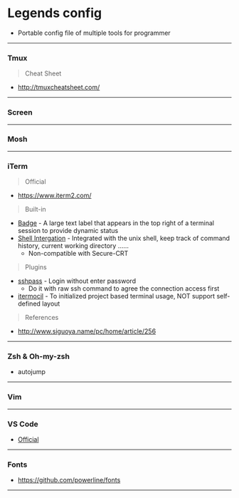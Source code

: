 # Legends config

* Portable config file of multiple tools for programmer

---

### Tmux

> Cheat Sheet
* http://tmuxcheatsheet.com/

---

### Screen

---

### Mosh

---

### iTerm

> Official
* https://www.iterm2.com/

> Built-in
* [Badge](https://www.iterm2.com/documentation-badges.html) - A large text label that appears in the top right of a terminal session to provide dynamic status
* [Shell Intergation](https://www.iterm2.com/documentation-shell-integration.html) - Integrated with the unix shell, keep track of command history, current working directory ……
  * Non-compatible with Secure-CRT

> Plugins
* [sshpass]() - Login without enter password
  * Do it with raw ssh command to agree the connection access first
* [itermocil](https://github.com/TomAnthony/itermocil) - To initialized project based terminal usage, NOT support self-defined layout

> References
* http://www.siguoya.name/pc/home/article/256

---

### Zsh & Oh-my-zsh

* autojump

---

### Vim

---

### VS Code

* [Official](https://code.visualstudio.com/)

---

### Fonts

* https://github.com/powerline/fonts

---